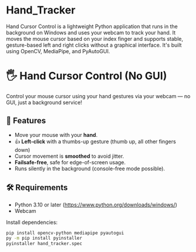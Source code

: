 # Hand_Tracker
Hand Cursor Control is a lightweight Python application that runs in the background on Windows and uses your webcam to track your hand. It moves the mouse cursor based on your index finger and supports stable, gesture-based left and right clicks without a graphical interface. It's built using OpenCV, MediaPipe, and PyAutoGUI.

# 🖐️ Hand Cursor Control (No GUI)

Control your mouse cursor using your hand gestures via your webcam — no GUI, just a background service!

## 🔧 Features

- Move your mouse with your **hand**.
- 👍 **Left-click** with a thumbs-up gesture (thumb up, all other fingers down)
- Cursor movement is **smoothed** to avoid jitter.
- **Failsafe-free**, safe for edge-of-screen usage.
- Runs silently in the background (console-free mode possible).

## 🛠️ Requirements

- Python 3.10 or later  (https://www.python.org/downloads/windows/) 
- Webcam

Install dependencies:

```bash
pip install opencv-python mediapipe pyautogui
py -m pip install pyinstaller
pyinstaller hand_tracker.spec
```



